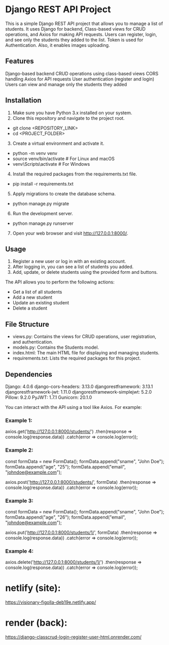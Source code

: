 # Django REST API Project
This is a simple Django REST API project that allows you to manage a list of students. It uses Django for backend, Class-based views for CRUD operations, and Axios for making API requests. Users can register, login, and see only the students they added to the list. Token is used for Authentication.
Also, it enables images uploading.
## Features
Django-based backend
CRUD operations using class-based views
CORS handling
Axios for API requests
User authentication (register and login)
Users can view and manage only the students they added

## Installation
1. Make sure you have Python 3.x installed on your system.
2. Clone this repository and navigate to the project root.
 - git clone <REPOSITORY_LINK>
 - cd <PROJECT_FOLDER>
3. Create a virtual environment and activate it.
 - python -m venv venv
 - source venv/bin/activate  # For Linux and macOS
 - venv\Scripts\activate  # For Windows
4. Install the required packages from the requirements.txt file.
 - pip install -r requirements.txt
5. Apply migrations to create the database schema.
 - python manage.py migrate
6. Run the development server.
 - python manage.py runserver
7. Open your web browser and visit http://127.0.0.1:8000/.


## Usage
1. Register a new user or log in with an existing account.
2. After logging in, you can see a list of students you added.
3. Add, update, or delete students using the provided form and buttons.

The API allows you to perform the following actions:
 - Get a list of all students
 - Add a new student
 - Update an existing student
 - Delete a student

## File Structure
 - views.py: Contains the views for CRUD operations, user registration, and authentication.
 - models.py: Contains the Students model.
 - index.html: The main HTML file for displaying and managing students.
 - requirements.txt: Lists the required packages for this project.

## Dependencies
Django: 4.0.6
django-cors-headers: 3.13.0
djangorestframework: 3.13.1
djangorestframework-jwt: 1.11.0
djangorestframework-simplejwt: 5.2.0
Pillow: 9.2.0
PyJWT: 1.7.1
Gunicorn: 20.1.0

You can interact with the API using a tool like Axios. For example:

### Example 1:
axios.get('http://127.0.0.1:8000/students/')
  .then(response => console.log(response.data))
  .catch(error => console.log(error));

### Example 2: 
const formData = new FormData();
formData.append("sname", "John Doe");
formData.append("age", "25");
formData.append("email", "johndoe@example.com");

axios.post('http://127.0.0.1:8000/students/', formData)
  .then(response => console.log(response.data))
  .catch(error => console.log(error));


### Example 3:
const formData = new FormData();
formData.append("sname", "John Doe");
formData.append("age", "26");
formData.append("email", "johndoe@example.com");

axios.put('http://127.0.0.1:8000/students/1/', formData)
  .then(response => console.log(response.data))
  .catch(error => console.log(error));


### Example 4:
axios.delete('http://127.0.0.1:8000/students/1/')
  .then(response => console.log(response.data))
  .catch(error => console.log(error));

# netlify (site):
https://visionary-figolla-deb19e.netlify.app/

# render (back):
https://django-classcrud-login-register-user-html.onrender.com/

